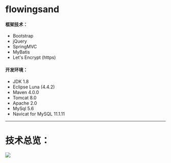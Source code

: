 # flowingsand
#### 框架技术：

- Bootstrap
- jQuery
- SpringMVC
- MyBatis
- Let's Encrypt (https)

#### 开发环境：

- JDK 1.8
- Eclipse  Luna (4.4.2)
- Maven 4.0.0
- Tomcat 8.0
- Apache 2.0
- MySql 5.6 
- Navicat for MySQL 11.1.11

---

# 技术总览：

![](https://github.com/hellovvorld/imgresources/blob/master/public/technology.png)
